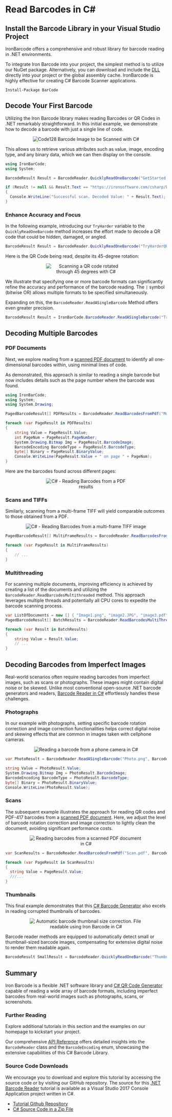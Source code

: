 # Read Barcodes in C&#x23; #

## Install the Barcode Library in your Visual Studio Project

IronBarcode offers a comprehensive and robust library for barcode reading in .NET environments.

To integrate Iron Barcode into your project, the simplest method is to utilize our NuGet package. Alternatively, you can download and include the <a class="js-modal-open" href="https://ironsoftware.com/csharp/barcode/packages/IronBarCode.zip" data-modal-id="trial-license-after-download">DLL</a> directly into your project or the global assembly cache. IronBarcode is highly effective for creating C# Barcode Scanner applications.

```shell
Install-Package BarCode
```

## Decode Your First Barcode

Utilizing the Iron Barcode library makes reading Barcodes or QR Codes in .NET remarkably straightforward. In this initial example, we demonstrate how to decode a barcode with just a single line of code.

<center>
<img src="https://ironsoftware.com/img/tutorials/reading-barcodes/GetStarted.png" alt="Code128 Barcode Image to be Scanned with C#" class="img-responsive add-shadow img-margin" style="max-width:500px">
</center>

This allows us to retrieve various attributes such as value, image, encoding type, and any binary data, which we can then display on the console.

```cs
using IronBarCode;
using System;

BarcodeResult Result = BarcodeReader.QuicklyReadOneBarcode("GetStarted.png");

if (Result != null && Result.Text == "https://ironsoftware.com/csharp/barcode/")
{
  Console.WriteLine("Successful scan. Decoded Value: " + Result.Text);
}
```

### Enhance Accuracy and Focus

In the following example, introducing our `TryHarder` variable to the `QuicklyReadOneBarcode` method increases the effort made to decode a QR code that could be hidden, damaged, or angled.

```cs
BarcodeResult Result = BarcodeReader.QuicklyReadOneBarcode("TryHarderQR.png", BarcodeEncoding.QRCode | BarcodeEncoding.Code128 , true);
```

Here is the QR Code being read, despite its 45-degree rotation:

<center>
<img src="https://ironsoftware.com/img/tutorials/reading-barcodes/TryHarderQR.png" alt="Scanning a QR code rotated through 45 degrees with C#" class="img-responsive add-shadow img-margin" style="max-width:250px">
</center>

We illustrate that specifying one or more barcode formats can significantly refine the accuracy and performance of the barcode reading. The `|` symbol (bitwise OR) allows multiple formats to be specified simultaneously.

Expanding on this, the `BarcodeReader.ReadASingleBarcode` Method offers even greater precision.

```cs
BarcodeResult Result = IronBarCode.BarcodeReader.ReadASingleBarcode("TryHarderQR.png", BarcodeEncoding.QRCode | BarcodeEncoding.Code128, BarcodeReader.BarcodeRotationCorrection.High, BarcodeReader.BarcodeImageCorrection.MediumCleanPixels);
```

## Decoding Multiple Barcodes

### PDF Documents
Next, we explore reading from a [scanned PDF document](https://ironsoftware.com/img/tutorials/reading-barcodes/MultipleBarcodes.pdf) to identify all one-dimensional barcodes within, using minimal lines of code.

As demonstrated, this approach is similar to reading a single barcode but now includes details such as the page number where the barcode was found.

```cs
using IronBarCode;
using System;
using System.Drawing;

PagedBarcodeResult[] PDFResults = BarcodeReader.ReadBarcodesFromPdf("MultipleBarcodes.pdf");

foreach (var PageResult in PDFResults)
{
    string Value = PageResult.Value;
    int PageNum = PageResult.PageNumber;
    System.Drawing.Bitmap Img = PageResult.BarcodeImage;
    BarcodeEncoding BarcodeType = PageResult.BarcodeType;
    byte[] Binary = PageResult.BinaryValue;
    Console.WriteLine(PageResult.Value + " on page " + PageNum);
}
```

Here are the barcodes found across different pages:

<center>
<img src="https://ironsoftware.com/img/tutorials/reading-barcodes/MultipleBarcodes.png" alt="C# - Reading Barcodes from a PDF results" class="img-responsive add-shadow img-margin" style="max-width:250px">
</center>

### Scans and TIFFs

Similarly, scanning from a multi-frame TIFF will yield comparable outcomes to those obtained from a PDF.

<center>
<img src="https://ironsoftware.com/img/tutorials/reading-barcodes/Multiframe.tiff.overview.png" alt="C# - Reading Barcodes from a multi-frame TIFF image" class="img-responsive add-shadow img-margin" style="max-width:100%">
</center>

```cs
PagedBarcodeResult[] MultiFrameResults = BarcodeReader.ReadBarcodesFromMultiFrameTiff("Multiframe.tiff", BarcodeEncoding.Code128, BarcodeReader.BarcodeRotationCorrection.High, BarcodeReader.BarcodeImageCorrection.MediumCleanPixels);

foreach (var PageResult in MultiFrameResults)
{
    // ...
}
```

### Multithreading

For scanning multiple documents, improving efficiency is achieved by creating a list of the documents and utilizing the `BarcodeReader.ReadBarcodesMultithreaded` method. This approach leverages multiple threads and potentially all CPU cores to expedite the barcode scanning process.

```cs
var ListOfDocuments = new [] { "Image1.png", "image2.JPG", "image3.pdf" };
PagedBarcodeResult[] BatchResults = BarcodeReader.ReadBarcodesMultiThreaded(ListOfDocuments);

foreach (var Result in BatchResults)
{
    string Value = Result.Value;
    // ...
}
```

## Decoding Barcodes from Imperfect Images

Real-world scenarios often require reading barcodes from imperfect images, such as scans or photographs. These images might contain digital noise or be skewed. Unlike most conventional open-source .NET barcode generators and readers, [Barcode Reader in C#](https://ironsoftware.com/csharp/barcode/use-case/barcode-reader-csharp/) effortlessly handles these challenges.

### Photographs

In our example with photographs, setting specific barcode rotation correction and image correction functionalities helps correct digital noise and skewing effects that are common in images taken with cellphone cameras.

<center>
<img src="https://ironsoftware.com/img/tutorials/reading-barcodes/Photo.thumb.png" alt="Reading a barcode from a phone camera in C#"  class="img-responsive add-shadow img-margin">
</center>

```cs
var PhotoResult = BarcodeReader.ReadASingleBarcode("Photo.png", BarcodeEncoding.Code128, BarcodeReader.BarcodeRotationCorrection.Medium, BarcodeReader.BarcodeImageCorrection.DeepCleanPixels);

string Value = PhotoResult.Value;
System.Drawing.Bitmap Img = PhotoResult.BarcodeImage;
BarcodeEncoding BarcodeType = PhotoResult.BarcodeType;
byte[] Binary = PhotoResult.BinaryValue;
Console.WriteLine(PhotoResult.Value);
```

### Scans

The subsequent example illustrates the approach for reading QR codes and PDF-417 barcodes from a [scanned PDF document](https://ironsoftware.com/img/tutorials/reading-barcodes/Scan.pdf). Here, we adjust the level of barcode rotation correction and image correction to lightly clean the document, avoiding significant performance costs.

<center>
<img src="https://ironsoftware.com/img/tutorials/reading-barcodes/Scan.pdf.thumb.jpg" alt="Reading barcodes from a scanned PDF document in C#" class="img-responsive add-shadow img-margin" style="max-width:70%">
</center>

```cs
var ScanResults = BarcodeReader.ReadBarcodesFromPdf("Scan.pdf", BarcodeEncoding.All, BarcodeReader.BarcodeRotationCorrection.Low, BarcodeReader.BarcodeImageCorrection.LightlyCleanPixels);

foreach (var PageResult in ScanResults)
{
  string Value = PageResult.Value;
  ///...
}
```

### Thumbnails
This final example demonstrates that this [C# Barcode Generator](https://ironsoftware.com/csharp/barcode/use-case/generate-barcode-csharp/) also excels in reading corrupted thumbnails of barcodes.

<center>
<img src="https://ironsoftware.com/img/tutorials/reading-barcodes/ThumbnailOfBarcode.gif" alt="Automatic barcode thumbnail size correction.  File readable using Iron Barcode in C#" class="img-responsive add-shadow img-margin" style="max-width:70%">
</center>

Barcode reader methods are equipped to automatically detect small or thumbnail-sized barcode images, compensating for extensive digital noise to render them readable again.

```cs
BarcodeResult SmallResult = BarcodeReader.QuicklyReadOneBarcode("ThumbnailOfBarcode.gif", BarcodeEncoding.Code128);
```

## Summary

Iron Barcode is a flexible .NET software library and [C# QR Code Generator](https://ironsoftware.com/csharp/barcode/use-case/generate-qr-code-csharp/) capable of reading a wide array of barcode formats, including imperfect barcodes from real-world images such as photographs, scans, or screenshots.

### Further Reading

Explore additional tutorials in this section and the examples on our homepage to kickstart your project.

Our comprehensive [API Reference](https://ironsoftware.com/csharp/barcode/object-reference/) offers detailed insights into the `BarcodeReader` class and the `BarcodeEncoding` enum, showcasing the extensive capabilities of this C# Barcode Library.

### Source Code Downloads

We encourage you to download and explore this tutorial by accessing the source code or by visiting our GitHub repository. The source for this [.NET Barcode Reader](https://ironsoftware.com/csharp/barcode/use-case/net-barcode-reader/) tutorial is available as a Visual Studio 2017 Console Application project written in C#.

* [Tutorial Github Repository](https://github.com/iron-software/Iron-Barcode-Reading-Barcodes-In-CSharp)
* [C# Source Code in a Zip File](https://ironsoftware.com/downloads/assets/tutorials/reading-barcodes/Iron-Barcode-Reading-Barcodes-In-CSharp.zip)